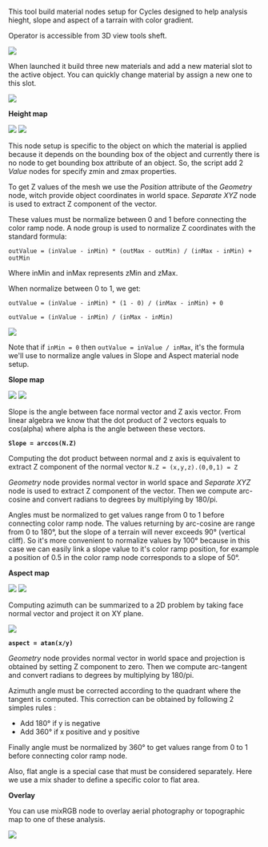 This tool build material nodes setup for Cycles designed to help analysis hieght, slope and aspect of a tarrain with color gradient.

Operator is accessible from 3D view tools sheft.

![](https://raw.githubusercontent.com/wiki/domlysz/blenderGIS/images/analysis_build_nodes_setup.jpg)

When launched it build three new materials and add a new material slot to the active object. You can quickly change material by assign a new one to this slot.

![](https://raw.githubusercontent.com/wiki/domlysz/blenderGIS/images/analysis_switch_material.jpg)

**Height map**

![](https://raw.githubusercontent.com/wiki/domlysz/blenderGIS/images/analysis_height_map_example.jpg)
![](https://raw.githubusercontent.com/wiki/domlysz/blenderGIS/images/analysis_height_map_node_setup.jpg)

This node setup is specific to the object on which the material is applied because it depends on the bounding box of the object and currently there is no node to get bounding box attribute of an object. So, the script add 2 *Value* nodes for specify zmin and zmax properties.

To get Z values of the mesh we use the *Position* attribute of the *Geometry* node, witch provide object coordinates in world space. *Separate XYZ* node is used to extract Z component of the vector.

These values must be normalize between 0 and 1 before connecting the color ramp node. A node group is used to normalize Z coordinates with the standard formula:

`outValue = (inValue - inMin) * (outMax - outMin) / (inMax - inMin) + outMin`

Where inMin and inMax represents zMin and zMax.

When normalize between 0 to 1, we get:

`outValue = (inValue - inMin) * (1 - 0) / (inMax - inMin) + 0`

`outValue = (inValue - inMin) / (inMax - inMin)`

![](https://raw.githubusercontent.com/wiki/domlysz/blenderGIS/images/analysis_height_map_node_group.jpg)

Note that if `inMin = 0` then `outValue = inValue / inMax`, it's the formula we'll use to normalize angle values in Slope and Aspect material node setup.

**Slope map**

![](https://raw.githubusercontent.com/wiki/domlysz/blenderGIS/images/analysis_slope_map_example.jpg)
![](https://raw.githubusercontent.com/wiki/domlysz/blenderGIS/images/analysis_slope_map_node_setup.jpg)

Slope is the angle between face normal vector and Z axis vector. From linear algebra we know that the dot product of 2 vectors equals to cos(alpha) where alpha is the angle between these vectors.

**`Slope = arccos(N.Z)`**

Computing the dot product between normal and z axis is equivalent to extract Z component of the normal vector
`N.Z = (x,y,z).(0,0,1) = Z`

*Geometry* node provides normal vector in world space and *Separate XYZ* node is used to extract Z component of the vector. Then we compute arc-cosine and convert radians to degrees by multiplying by 180/pi.

Angles must be normalized to get values range from 0 to 1 before connecting color ramp node. The values returning by arc-cosine are range from 0 to 180°, but the slope of a terrain will never exceeds 90° (vertical cliff). So it's more convenient to normalize values by 100° because in this case we can easily link a slope value to it's color ramp position, for example a position of 0.5 in the color ramp node corresponds to a slope of 50°.

**Aspect map**

![](https://raw.githubusercontent.com/wiki/domlysz/blenderGIS/images/analysis_aspect_map_example.jpg)
![](https://raw.githubusercontent.com/wiki/domlysz/blenderGIS/images/analysis_aspect_map_node_setup.jpg)

Computing azimuth can be summarized to a 2D problem by taking face normal vector and project it on XY plane.

![](https://raw.githubusercontent.com/wiki/domlysz/blenderGIS/images/analysis_azimuth_trigo.png)

**`aspect = atan(x/y)`**

*Geometry* node provides normal vector in world space and projection is obtained by setting Z component to zero. Then we compute arc-tangent and convert radians to degrees by multiplying by 180/pi.

Azimuth angle must be corrected according to the quadrant where the tangent is computed. This correction can be obtained by following 2 simples rules :
* Add 180° if y is negative
* Add 360° if x positive and y positive

Finally angle must be normalized by 360° to get values range from 0 to 1 before connecting color ramp node.

Also, flat angle is a special case that must be considered separately. Here we use a mix shader to define a specific color to flat area.

**Overlay**

You can use mixRGB node to overlay aerial photography or topographic map to one of these analysis.

![](https://raw.githubusercontent.com/wiki/domlysz/blenderGIS/images/analysis_overlay.jpg)
